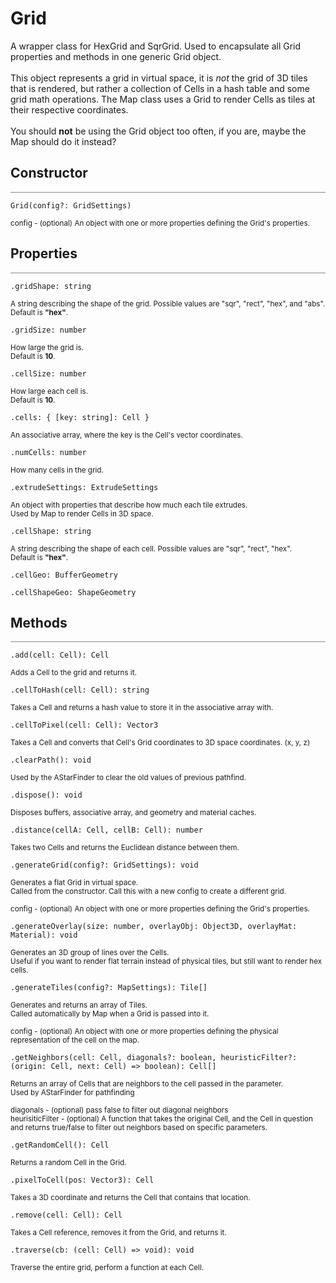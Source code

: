 <a id='grid'></a>

# Grid

<div class='description'>
A wrapper class for HexGrid and SqrGrid. Used to encapsulate all Grid properties and methods in one generic Grid object.<br/><br/>
This object represents a grid in virtual space, it is <i>not</i> the grid of 3D tiles that is rendered, but rather a collection of Cells in a hash table and some grid math operations. The Map class uses a Grid to render Cells as tiles at their respective coordinates.<br><br>
You should <b>not</b> be using the Grid object too often, if you are, maybe the Map should do it instead?
</div>

## Constructor
<hr style='width:100%; opacity:.5;' />

`Grid(config?: GridSettings)`

<small>
config - (optional) An object with one or more properties defining the Grid's properties.  
</small>

## Properties
<hr style='width:100%; opacity:.5;' />

`.gridShape: string`

<small>
A string describing the shape of the grid. Possible values are "sqr", "rect", "hex", and "abs".<br/>
Default is <b>"hex"</b>.
</small>

`.gridSize: number`

<small>
How large the grid is.<br>
Default is <b>10</b>. 
</small>

`.cellSize: number`

<small>
How large each cell is.<br>
Default is <b>10</b>.
</small>

`.cells: { [key: string]: Cell }`

<small>
An associative array, where the key is the Cell's vector coordinates. 
</small>

`.numCells: number`

<small>
How many cells in the grid.
</small>

`.extrudeSettings: ExtrudeSettings`

<small>
An object with properties that describe how much each tile extrudes.<br/>
Used by Map to render Cells in 3D space. 
</small>

`.cellShape: string`

<small>
A string describing the shape of each cell. Possible values are "sqr", "rect", "hex". <br/>
Default is <b>"hex"</b>.
</small>

`.cellGeo: BufferGeometry`

`.cellShapeGeo: ShapeGeometry`

## Methods
<hr style='width:100%; opacity:.5;' />

`.add(cell: Cell): Cell`

<small>
Adds a Cell to the grid and returns it.
</small>

`.cellToHash(cell: Cell): string`

<small>
Takes a Cell and returns a hash value to store it in the associative array with.
</small>

`.cellToPixel(cell: Cell): Vector3`

<small>
Takes a Cell and converts that Cell's Grid coordinates to 3D space coordinates. (x, y, z)
</small>

`.clearPath(): void`

<small>
Used by the AStarFinder to clear the old values of previous pathfind.
</small>

`.dispose(): void`

<small>
Disposes buffers, associative array, and geometry and material caches.
</small>

`.distance(cellA: Cell, cellB: Cell): number`

<small>
Takes two Cells and returns the Euclidean distance between them. 
</small>

`.generateGrid(config?: GridSettings): void`

<small>
Generates a flat Grid in virtual space.<br/>
Called from the constructor. Call this with a new config to create a different grid.<br/><br/>
config - (optional) An object with one or more properties defining the Grid's properties.
</small>  

`.generateOverlay(size: number, overlayObj: Object3D, overlayMat: Material): void`

<small>
Generates an 3D group of lines over the Cells.<br/>
Useful if you want to render flat terrain instead of physical tiles, but still want to render hex cells. 
</small>

`.generateTiles(config?: MapSettings): Tile[]`

<small>
Generates and returns an array of Tiles.<br/>
Called automatically by Map when a Grid is passed into it.<br/><br/>
config - (optional) An object with one or more properties defining the physical representation of the cell on the map.
</small>

`.getNeighbors(cell: Cell, diagonals?: boolean, heuristicFilter?: (origin: Cell, next: Cell) => boolean): Cell[]`

<small>
Returns an array of Cells that are neighbors to the cell passed in the parameter.<br/>
Used by AStarFinder for pathfinding<br/><br>
diagonals - (optional) pass false to filter out diagonal neighbors<br/>
heurisiticFilter - (optional) A function that takes the original Cell, and the Cell in question and returns true/false to filter out neighbors based on specific parameters.
</small>

`.getRandomCell(): Cell`

<small>
Returns a random Cell in the Grid.
</small>

`.pixelToCell(pos: Vector3): Cell`

<small>
Takes a 3D coordinate and returns the Cell that contains that location.
</small>

`.remove(cell: Cell): Cell`

<small>
Takes a Cell reference, removes it from the Grid, and returns it.
</small>

`.traverse(cb: (cell: Cell) => void): void`

<small>
Traverse the entire grid, perform a function at each Cell. 
</small>
